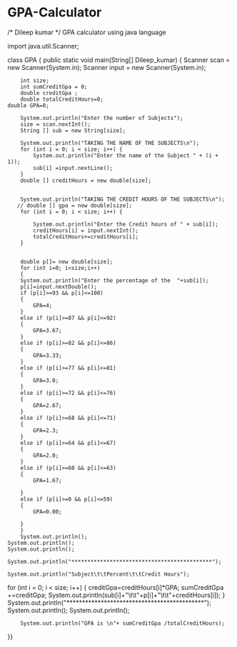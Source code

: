 # GPA-Calculator
/*
Dileep kumar 
*/
GPA calculator using java language


import java.util.Scanner;

class GPA {
     public static void main(String[] Dileep_kumar) {
        Scanner scan = new Scanner(System.in);
        Scanner input = new Scanner(System.in);

        int size;
        int sumCreditGpa = 0;
        double creditGpa ;
        double totalCreditHours=0;
	double GPA=0;

        System.out.println("Enter the number of Subjects");
        size = scan.nextInt();
        String [] sub = new String[size];

        System.out.println("TAKING THE NAME OF THE SUBJECTS\n");
        for (int i = 0; i < size; i++) {
            System.out.println("Enter the name of the Subject " + (i + 1));
            sub[i] =input.nextLine();
        }
        double [] creditHours = new double[size];


        System.out.println("TAKING THE CREDIT HOURS OF THE SUBJECTS\n");
       // double [] gpa = new double[size];
        for (int i = 0; i < size; i++) {

            System.out.println("Enter the Credit hours of " + sub[i]);
            creditHours[i] = input.nextInt();
            totalCreditHours+=creditHours[i];
        }
		
		
		double p[]= new double[size];
		for (int i=0; i<size;i++)
		{
		System.out.println("Enter the percentage of the  "+sub[i]);
		p[i]=input.nextDouble();
		if (p[i]>=93 && p[i]<=100)
		{
			GPA=4;
		}
		else if (p[i]>=87 && p[i]<=92)
		{
			GPA=3.67;
		}
		else if (p[i]>=82 && p[i]<=86)
		{
			GPA=3.33;
		}
		else if (p[i]>=77 && p[i]<=81)
		{
			GPA=3.0;
		}
		else if (p[i]>=72 && p[i]<=76)
		{
			GPA=2.67;
		}
		else if (p[i]>=68 && p[i]<=71)
		{
			GPA=2.3;
		}
		else if (p[i]>=64 && p[i]<=67)
		{
			GPA=2.0;
		}
		else if (p[i]>=60 && p[i]<=63)
		{
			GPA=1.67;
			
		}
		else if (p[i]>=0 && p[i]<=59)
		{
			GPA=0.00;
			
		}
		}
        System.out.println();
	System.out.println();
	System.out.println();

	System.out.println("********************************************");

	System.out.println("Subject\t\tPercent\t\tCredit Hours");
for (int i = 0; i < size; i++) {
            creditGpa=creditHours[i]*GPA;
            sumCreditGpa +=creditGpa;
              System.out.println(sub[i]+"\t\t"+p[i]+"\t\t"+creditHours[i]);
        }
        System.out.println("********************************************");
	System.out.println();
	System.out.println();

        System.out.println("GPA is \n"+ sumCreditGpa /totalCreditHours);  
        	
        
}}

